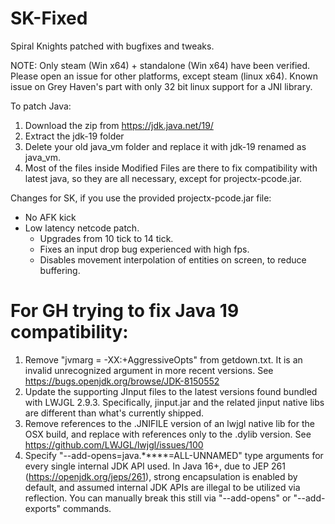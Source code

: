 # SK-Fixed
Spiral Knights patched with bugfixes and tweaks.

NOTE: Only steam (Win x64) + standalone (Win x64) have been verified.
Please open an issue for other platforms, except steam (linux x64).
Known issue on Grey Haven's part with only 32 bit linux support for a JNI library.

To patch Java:
1. Download the zip from https://jdk.java.net/19/
2. Extract the jdk-19 folder
3. Delete your old java_vm folder and replace it with jdk-19 renamed as java_vm.
4. Most of the files inside Modified Files are there to fix compatibility with latest java,
so they are all necessary, except for projectx-pcode.jar.

Changes for SK, if you use the provided projectx-pcode.jar file:
- No AFK kick
- Low latency netcode patch.
	- Upgrades from 10 tick to 14 tick.
	- Fixes an input drop bug experienced with high fps.
	- Disables movement interpolation of entities on screen, to reduce buffering.

# For GH trying to fix Java 19 compatibility:

1. Remove "jvmarg = -XX:+AggressiveOpts" from getdown.txt. It is an invalid unrecognized argument in more recent versions.
See https://bugs.openjdk.org/browse/JDK-8150552
2. Update the supporting JInput files to the latest versions found bundled with LWJGL 2.9.3. Specifically, jinput.jar and the related jinput native libs are different than what's currently shipped.
3. Remove references to the .JNIFILE version of an lwjgl native lib for the OSX build, and replace with references only to the .dylib version.
See https://github.com/LWJGL/lwjgl/issues/100
4. Specify "--add-opens=java.*****=ALL-UNNAMED" type arguments for every single internal JDK API used.
In Java 16+, due to JEP 261 (https://openjdk.org/jeps/261), strong encapsulation is enabled by default,
and assumed internal JDK APIs are illegal to be utilized via reflection. You can manually break this still 
via "--add-opens" or "--add-exports" commands.